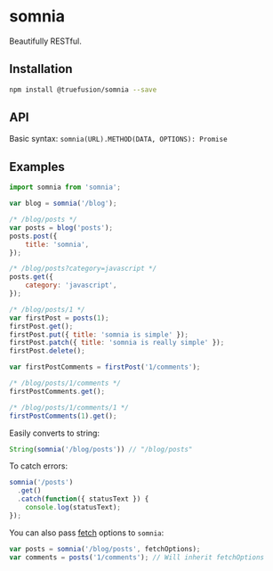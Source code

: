 # somnia

Beautifully RESTful.

## Installation

```bash
npm install @truefusion/somnia --save
```

## API

Basic syntax: `somnia(URL).METHOD(DATA, OPTIONS): Promise`

## Examples

```javascript
import somnia from 'somnia';

var blog = somnia('/blog');

/* /blog/posts */
var posts = blog('posts');
posts.post({
    title: 'somnia',
});

/* /blog/posts?category=javascript */
posts.get({
    category: 'javascript',
});

/* /blog/posts/1 */
var firstPost = posts(1);
firstPost.get();
firstPost.put({ title: 'somnia is simple' });
firstPost.patch({ title: 'somnia is really simple' });
firstPost.delete();

var firstPostComments = firstPost('1/comments');

/* /blog/posts/1/comments */
firstPostComments.get();

/* /blog/posts/1/comments/1 */
firstPostComments(1).get();
```

Easily converts to string:

```javascript
String(somnia('/blog/posts')) // "/blog/posts"
```

To catch errors:

```javascript
somnia('/posts')
  .get()
  .catch(function({ statusText }) {
    console.log(statusText);
});
```

You can also pass [fetch](https://developer.mozilla.org/en-US/docs/Web/API/fetch#options) options to `somnia`:

```javascript
var posts = somnia('/blog/posts', fetchOptions);
var comments = posts('1/comments'); // Will inherit fetchOptions
```
